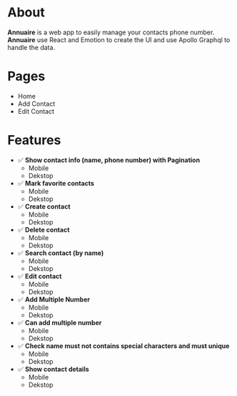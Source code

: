 # About

**Annuaire** is a web app to easily manage your contacts phone number. **Annuaire** use React and Emotion to create the UI and use Apollo Graphql to handle the data.

# Pages
- Home
- Add Contact
- Edit Contact

# Features
- ✅ **Show contact info (name, phone number) with Pagination**
  - Mobile
  - Dekstop
- ✅ **Mark favorite contacts**
  - Mobile
  - Dekstop
- ✅ **Create contact**
  - Mobile
  - Dekstop
- ✅ **Delete contact**
  - Mobile
  - Dekstop
- ✅ **Search contact (by name)**
  - Mobile
  - Dekstop
- ✅ **Edit contact**
  - Mobile
  - Dekstop
- ✅ **Add Multiple Number**
  - Mobile
  - Dekstop
- ✅ **Can add multiple number**
  - Mobile
  - Dekstop
- ✅ **Check name must not contains special characters and must unique**
  - Mobile
  - Dekstop
- ✅ **Show contact details**
  - Mobile
  - Dekstop

